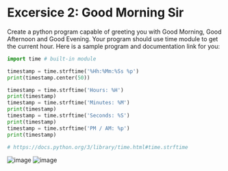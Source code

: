 # Excersice 2: Good Morning Sir
Create a python program capable of greeting you with Good Morning, Good Afternoon and Good Evening. Your program should use time module to get the current hour. Here is a sample program and documentation link for you:
```python
import time # built-in module

timestamp = time.strftime('%Hh:%Mm:%Ss %p')
print(timestamp.center(50))

timestamp = time.strftime('Hours: %H')
print(timestamp)
timestamp = time.strftime('Minutes: %M')
print(timestamp)
timestamp = time.strftime('Seconds: %S')
print(timestamp)
timestamp = time.strftime('PM / AM: %p')
print(timestamp)

# https://docs.python.org/3/library/time.html#time.strftime
```
![image](https://github.com/marjan-ahmed/100-Days-Of-Python/assets/159646510/042ce734-cc2f-4fe2-853c-c4c1b1e3c7be) ![image](https://github.com/marjan-ahmed/100-Days-Of-Python/assets/159646510/b1cac652-9783-407c-8f0f-5022d85a03d3)


